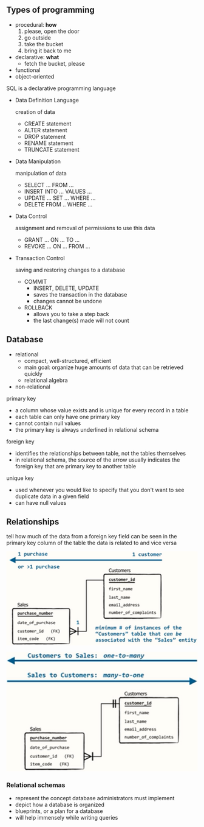 ## Types of programming

-   procedural: **how**
    1.  please, open the door
    2.  go outside
    3.  take the bucket
    4.  bring it back to me
-   declarative: **what**
    -   fetch the bucket, please
-   functional
-   object-oriented

SQL is a declarative programming language

-   Data Definition Language
    
    creation of data
    
    -   CREATE statement
    -   ALTER statement
    -   DROP statement
    -   RENAME statement
    -   TRUNCATE statement
-   Data Manipulation
    
    manipulation of data
    
    -   SELECT ... FROM ...
    -   INSERT INTO ... VALUES ...
    -   UPDATE ... SET ... WHERE ...
    -   DELETE FROM .. WHERE ...
-   Data Control
    
    assignment and removal of permissions to use this data
    
    -   GRANT ... ON ... TO ...
    -   REVOKE ... ON ... FROM ...
-   Transaction Control
    
    saving and restoring changes to a database
    
    -   COMMIT
        -   INSERT, DELETE, UPDATE
        -   saves the transaction in the database
        -   changes cannot be undone
    -   ROLLBACK
        -   allows you to take a step back
        -   the last change(s) made will not count

## Database

-   relational
    -   compact, well-structured, efficient
    -   main goal: organize huge amounts of data that can be retrieved quickly
    -   relational algebra
-   non-relational

primary key

- a column whose value exists and is unique for every record in a table
- each table can only have one primary key
- cannot contain null values
- the primary key is always underlined in relational schema

foreign key
- identifies the relationships between table, not the tables themselves
- in relational schema, the source of the arrow usually indicates the foreign key that are primary key to another table

unique key
- used whenever you would like to specify that you don't want to see duplicate data in a given field
- can have null values

## Relationships

tell how much of the data from a foreign key field can be seen in the primary key column of the table the data is related to and vice versa

![](attachments/Pasted%20image%2020211208170452.png)

![](attachments/Pasted%20image%2020211208170517.png)

### Relational schemas

-   represent the concept database administrators must implement
-   depict how a database is organized
-   blueprints, or a plan for a database
-   will help immensely while writing queries
